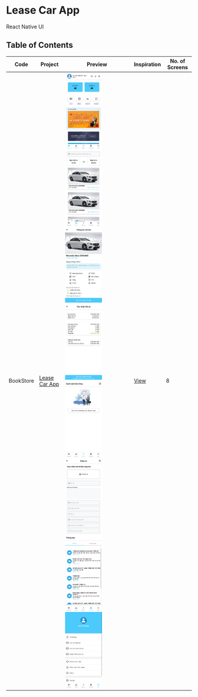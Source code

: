 # Lease Car App

React Native UI


## Table of Contents

| Code | Project | Preview | Inspiration | No. of Screens |
| ------ | ------ | ------ | ------ | ------ |
| BookStore | [Lease Car App](https://github.com/MinhNNDev/CarLeaseMarket) | <img src="https://github.com/MinhNNDev/CarLeaseMarket/blob/master/README/home.png" width="100" /><img src="https://github.com/MinhNNDev/CarLeaseMarket/blob/master/README/lease.png" width="100" /><img src="https://github.com/MinhNNDev/CarLeaseMarket/blob/master/README/details.png" width="100" /><img src="https://github.com/MinhNNDev/CarLeaseMarket/blob/master/README/invoice.png" width="100" /><img src="https://github.com/MinhNNDev/CarLeaseMarket/blob/master/README/listpost.png" width="100" /><img src="https://github.com/MinhNNDev/CarLeaseMarket/blob/master/README/postcar.png" width="100" /><img src="https://github.com/MinhNNDev/CarLeaseMarket/blob/master/README/notify.png" width="100" /><img src="https://github.com/MinhNNDev/CarLeaseMarket/blob/master/README/extend.png" width="100" /> | [View](https://github.com/MinhNNDev/CarLeaseMarket) | 8 |